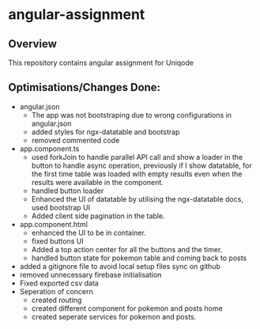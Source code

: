 # angular-assignment

## Overview

This repository contains angular assignment for Uniqode

## Optimisations/Changes Done:

- angular.json
  - The app was not bootstraping due to wrong configurations in angular.json
  - added styles for ngx-datatable and bootstrap
  - removed commented code
- app.component.ts
  - used forkJoin to handle parallel API call and show a loader in the button to handle async operation, previously if I show datatable, for the first time table was loaded with empty results even when the results were available in the component.
  - handled button loader
  - Enhanced the UI of datatable by utilising the ngx-datatable docs, used bootstrap UI
  - Added client side pagination in the table.
- app.component.html
  - enhanced the UI to be in container.
  - fixed buttons UI
  - Added a top action center for all the buttons and the timer.
  - handled button state for pokemon table and coming back to posts
- added a gitignore file to avoid local setup files sync on github
- removed unnecessary firebase initialisation
- Fixed exported csv data
- Seperation of concern
  - created routing
  - created different component for pokemon and posts home
  - created seperate services for pokemon and posts.
